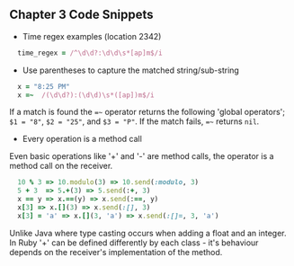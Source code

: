 ## Chapter 3 Code Snippets


* Time regex examples (location 2342)

```ruby
  time_regex = /^\d\d?:\d\d\s*[ap]m$/i
```

* Use parentheses to capture the matched string/sub-string

```ruby
  x = "8:25 PM"
  x =~  /(\d\d?):(\d\d)\s*([ap])m$/i
```

If a match is found the `=~` operator returns the following 'global operators'; `$1 = "8"`, `$2 = "25"`, and `$3 = "P"`. If the match fails, `=~` returns `nil`.

* Every operation is a method call

Even basic operations like '+' and '-' are method calls, the operator is a method call on the receiver.

```ruby
  10 % 3 => 10.modulo(3) => 10.send(:modulo, 3)
  5 + 3  => 5.+(3) => 5.send(:+, 3)
  x == y => x.==(y) => x.send(:==, y)
  x[3] => x.[](3) => x.send(:[], 3)
  x[3] = 'a' => x.[](3, 'a') => x.send(:[]=, 3, 'a')
```

Unlike Java where type casting occurs when adding a float and an integer. In Ruby '+' can be defined differently by each class - it's behaviour depends on the receiver's implementation of the method.
